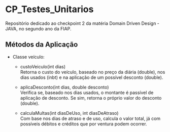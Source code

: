 # CP_Testes_Unitarios

Repositório dedicado ao checkpoint 2 da matéria Domain Driven Design - JAVA, no segundo ano da FIAP.

## Métodos da Aplicação

  - Classe veículo:

    - custoVeiculo(int dias)   
        Retorna o custo do veículo, baseado no preço da diária (double), nos dias usados (inbt) e na aplicação de um possível desconto (double).

    - aplicaDesconto(int dias, double desconto)  
        Verifica se, baseado nos dias usados, o montante é passível de aplicação de desconto. Se sim, retorna o próprio valor do desconto (double).

    - calculaMultas(int diasDeUso, int diasDeAtraso)  
        Com base nos dias de atraso e de uso, calcula o valor total, já com possíveis débitos e créditos que por ventura podem ocorrer.
